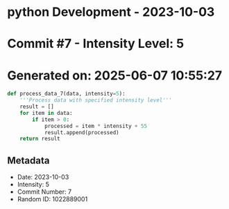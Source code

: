 ﻿# python Development - 2023-10-03
# Commit #7 - Intensity Level: 5
# Generated on: 2025-06-07 10:55:27
```python
def process_data_7(data, intensity=5):
    '''Process data with specified intensity level'''
    result = []
    for item in data:
        if item > 0:
            processed = item * intensity + 55
            result.append(processed)
    return result
```
## Metadata
- Date: 2023-10-03
- Intensity: 5
- Commit Number: 7
- Random ID: 1022889001
